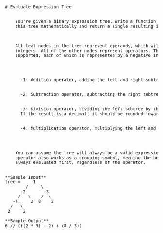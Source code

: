 <pre>
# Evaluate Expression Tree

  
    You're given a binary expression tree. Write a function to evaluate
    this tree mathematically and return a single resulting integer.
  

  
    All leaf nodes in the tree represent operands, which will always be positive
    integers. All of the other nodes represent operators. There are 4 operators
    supported, each of which is represented by a negative integer:
  

  
    
      -1: Addition operator, adding the left and right subtrees.
    
    
      -2: Subtraction operator, subtracting the right subtree from the left subtree.
    
    
      -3: Division operator, dividing the left subtree by the right subtree.
      If the result is a decimal, it should be rounded towards zero.
    
    
      -4: Multiplication operator, multiplying the left and right subtrees.
    
  

  
    You can assume the tree will always be a valid expression tree. Each
    operator also works as a grouping symbol, meaning the bottom of the tree is
    always evaluated first, regardless of the operator.
  

**Sample Input**
tree =    -1
        /     \
      -2       -3
     /   \    /  \
   -4     2  8    3
  /   \
 2     3

**Sample Output**
6 // (((2 * 3) - 2) + (8 / 3))

</pre>